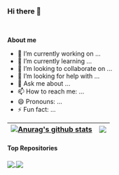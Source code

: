 ### Hi there 👋

<br />

**About me**

- 🔭 I’m currently working on ...
- 🌱 I’m currently learning ...
- 👯 I’m looking to collaborate on ...
- 🤔 I’m looking for help with ...
- 💬 Ask me about ...
- 📫 How to reach me: ...
- 😄 Pronouns: ...
- ⚡ Fun fact: ...


| <a href="https://github.com/anuraghazra/github-readme-stats"><img align="center" src="https://github-readme-stats.vercel.app/api?username=uaste&show_icons=true&include_all_commits=true&theme=buefy&hide_border=true" alt="Anurag's github stats" /></a> | <a href="https://github.com/anuraghazra/github-readme-stats"><img align="center" src="https://github-readme-stats.vercel.app/api/top-langs/?username=uaste&layout=compact&theme=buefy&hide_border=true" /></a> |
| ------------- | ------------- |


#### Top Repositories


<a href="https://github.com/uaste/uaste">
  <img align="center" src="https://github-readme-stats.vercel.app/api/pin/?username=uaste&repo=uaste&theme=buefy" />
</a>
<a href="https://github.com/uaste/uaste">
  <img align="center" src="https://github-readme-stats.vercel.app/api/pin/?username=uaste&repo=uaste&theme=buefy" />
</a>

<br />
<br />
